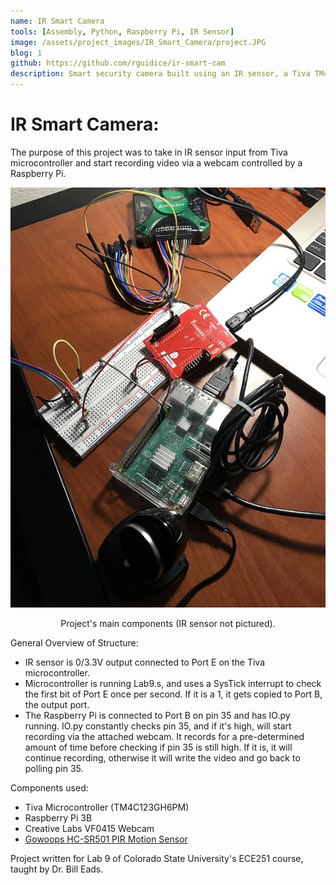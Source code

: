 ```yaml
---
name: IR Smart Camera
tools: [Assembly, Python, Raspberry Pi, IR Sensor]
image: /assets/project_images/IR_Smart_Camera/project.JPG
blog: 1
github: https://github.com/rguidice/ir-smart-cam
description: Smart security camera built using an IR sensor, a Tiva TM4C123GH6PM Microcontroller, a USB webcam, and a Raspberry Pi.
---
```

# IR Smart Camera:

The purpose of this project was to take in IR sensor input from Tiva microcontroller and start recording video via a webcam controlled by a Raspberry Pi.

<p align="center">
	<img src="/assets/project_images/IR_Smart_Camera/project.JPG">
	<center> Project's main components (IR sensor not pictured). </center>
</p>

General Overview of Structure:

- IR sensor is 0/3.3V output connected to Port E on the Tiva microcontroller.
- Microcontroller is running Lab9.s, and uses a SysTick interrupt to check the first bit of Port E once per second. If it is a 1, it gets copied to Port B, the output port.
- The Raspberry Pi is connected to Port B on pin 35 and has IO.py running. IO.py constantly checks pin 35, and if it's high, will start recording via the attached webcam. It records for a pre-determined amount of time before checking if pin 35 is still high. If it is, it will continue recording, otherwise it will write the video and go back to polling pin 35.

Components used:

- Tiva Microcontroller (TM4C123GH6PM)
- Raspberry Pi 3B
- Creative Labs VF0415 Webcam
- [Gowoops HC-SR501 PIR Motion Sensor](http://osoyoo.com/2017/05/27/hc-sr501-pir-motion-sensor/)

Project written for Lab 9 of Colorado State University's ECE251 course, taught by Dr. Bill Eads.